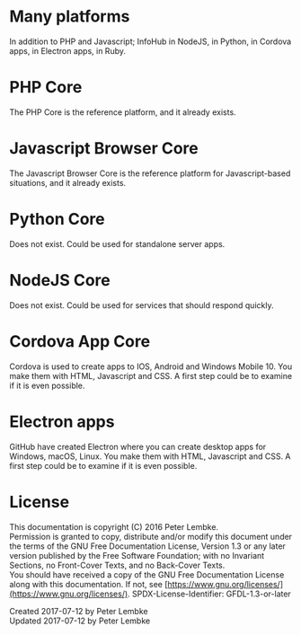 # Many platforms
In addition to PHP and Javascript; InfoHub in NodeJS, in Python, in Cordova apps, in Electron apps, in Ruby.  

# PHP Core
The PHP Core is the reference platform, and it already exists.  

# Javascript Browser Core
The Javascript Browser Core is the reference platform for Javascript-based situations, and it already exists.  

# Python Core
Does not exist. Could be used for standalone server apps.  

# NodeJS Core
Does not exist. Could be used for services that should respond quickly.  

# Cordova App Core
Cordova is used to create apps to IOS, Android and Windows Mobile 10. You make them with HTML, Javascript and CSS. A first step could be to examine if it is even possible.  

# Electron apps
GitHub have created Electron where you can create desktop apps for Windows, macOS, Linux. You make them with HTML, Javascript and CSS. A first step could be to examine if it is even possible.  

# License
This documentation is copyright (C) 2016 Peter Lembke.  
Permission is granted to copy, distribute and/or modify this document under the terms of the GNU Free Documentation License, Version 1.3 or any later version published by the Free Software Foundation; with no Invariant Sections, no Front-Cover Texts, and no Back-Cover Texts.  
You should have received a copy of the GNU Free Documentation License along with this documentation. If not, see [https://www.gnu.org/licenses/](https://www.gnu.org/licenses/).  SPDX-License-Identifier: GFDL-1.3-or-later  

Created 2017-07-12 by Peter Lembke  
Updated 2017-07-12 by Peter Lembke  
